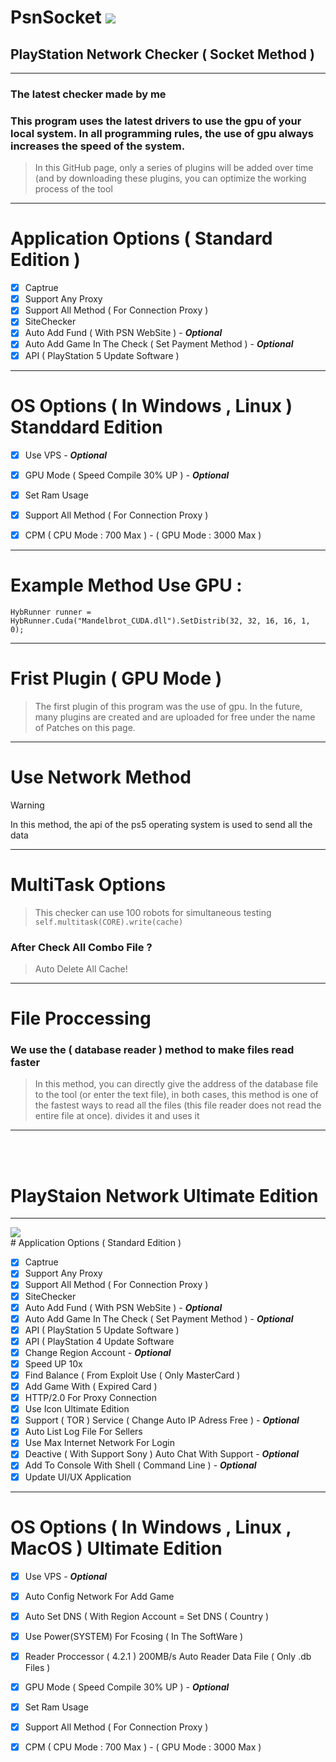 # PsnSocket <img src="https://github.com/RustCompiler/PsnSocket/blob/main/Template/icon.png">

## PlayStation Network Checker ( Socket Method )

***
### The latest checker made by me
### This program uses the latest drivers to use the gpu of your local system. In all programming rules, the use of gpu always increases the speed of the system. 
> In this GitHub page, only a series of plugins will be added over time (and by downloading these plugins, you can optimize the working process of the tool
***
# Application Options ( Standard Edition )

- [x] Captrue
- [x] Support Any Proxy
- [x] Support All Method ( For Connection Proxy )
- [x] SiteChecker
- [x] Auto Add Fund ( With PSN WebSite ) - ***Optional***
- [x] Auto Add Game In The Check ( Set Payment Method ) - ***Optional***
- [x] API ( PlayStation 5 Update Software )

***
# OS Options ( In Windows , Linux ) Standdard Edition

- [x] Use VPS - ***Optional***
- [x] GPU Mode ( Speed Compile 30% UP ) - ***Optional***
- [x] Set Ram Usage
- [x] Support All Method ( For Connection Proxy )
- [x] CPM ( CPU Mode : 700 Max ) - ( GPU Mode : 3000 Max )


***

# Example Method Use GPU :
```HybRunner runner = HybRunner.Cuda("Mandelbrot_CUDA.dll").SetDistrib(32, 32, 16, 16, 1, 0);```

***
# Frist Plugin ( GPU Mode )
> The first plugin of this program was the use of gpu. In the future, many plugins are created and are uploaded for free under the name of Patches on this page.
***

# Use Network Method 

> [!WARNING]
> In this method, the api of the ps5 operating system is used to send all the data
***
# MultiTask Options
> This checker can use 100 robots for simultaneous testing
```self.multitask(CORE).write(cache)```
### After Check All Combo File ?
> Auto Delete All Cache!
***
# File Proccessing
### We use the ( database reader ) method to make files read faster
> In this method, you can directly give the address of the database file to the tool (or enter the text file), in both cases, this method is one of the fastest ways to read all the files (this file reader does not read the entire file at once). divides it and uses it
***
<br><br>


# PlayStaion Network Ultimate Edition 
***
<img src="https://github.com/RustCompiler/PsnSocket/blob/main/Template/UE.png">
<br>
# Application Options ( Standard Edition )

- [x] Captrue
- [x] Support Any Proxy
- [x] Support All Method ( For Connection Proxy )
- [x] SiteChecker
- [x] Auto Add Fund ( With PSN WebSite ) - ***Optional***
- [x] Auto Add Game In The Check ( Set Payment Method ) - ***Optional***
- [x] API ( PlayStation 5 Update Software )
- [x] API ( PlayStation 4 Update Software
- [x] Change Region Account - ***Optional***
- [x] Speed UP 10x
- [x] Find Balance ( From Exploit Use ( Only MasterCard )
- [x] Add Game With ( Expired Card )
- [x] HTTP/2.0 For Proxy Connection
- [x] Use Icon Ultimate Edition
- [x] Support ( TOR ) Service ( Change Auto IP Adress Free )  - ***Optional***
- [x] Auto List Log File For Sellers
- [x] Use Max Internet Network For Login
- [x] Deactive ( With Support Sony ) Auto Chat With Support - ***Optional***
- [x] Add To Console With Shell ( Command Line ) - ***Optional*** 
- [x] Update UI/UX Application
***
# OS Options ( In Windows , Linux , MacOS ) Ultimate Edition

- [x] Use VPS - ***Optional***
- [x] Auto Config Network For Add Game
- [x] Auto Set DNS ( With Region Account = Set DNS ( Country )
- [x] Use Power(SYSTEM) For Fcosing ( In The SoftWare )
- [x] Reader Proccessor ( 4.2.1 ) 200MB/s Auto Reader Data File ( Only .db Files )  
- [x] GPU Mode ( Speed Compile 30% UP ) - ***Optional***
- [x] Set Ram Usage
- [x] Support All Method ( For Connection Proxy )
- [x] CPM ( CPU Mode : 700 Max ) - ( GPU Mode : 3000 Max )

